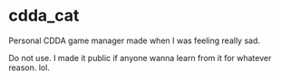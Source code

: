# cdda_cat

Personal CDDA game manager made when I was feeling really sad.

Do not use. I made it public if anyone wanna learn
from it for whatever reason. lol.
